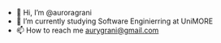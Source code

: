 - 👋 Hi, I’m @auroragrani
- 🌱 I’m currently studying Software Enginierring at UniMORE
- 📫 How to reach me aurygrani@gmail.com

